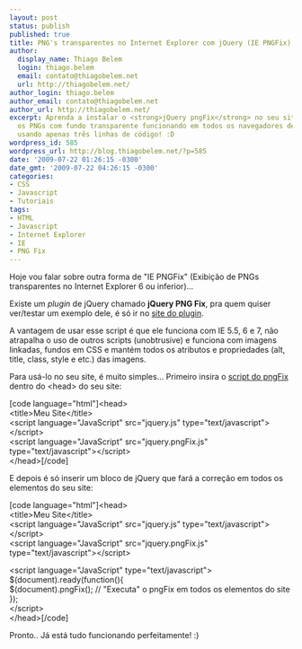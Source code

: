 ```yaml
---
layout: post
status: publish
published: true
title: PNG's transparentes no Internet Explorer com jQuery (IE PNGFix)
author:
  display_name: Thiago Belem
  login: thiago.belem
  email: contato@thiagobelem.net
  url: http://thiagobelem.net/
author_login: thiago.belem
author_email: contato@thiagobelem.net
author_url: http://thiagobelem.net/
excerpt: Aprenda a instalar o <strong>jQuery pngFix</strong> no seu site e deixe todos
  os PNGs com fundo transparente funcionando em todos os navegadores desde o IE 5.5
  usando apenas três linhas de código! :D
wordpress_id: 585
wordpress_url: http://blog.thiagobelem.net/?p=585
date: '2009-07-22 01:26:15 -0300'
date_gmt: '2009-07-22 04:26:15 -0300'
categories:
- CSS
- Javascript
- Tutoriais
tags:
- HTML
- Javascript
- Internet Explorer
- IE
- PNG Fix
---
```

<p>Hoje vou falar sobre outra forma de "IE PNGFix" (Exibição de PNGs transparentes no Internet Explorer 6 ou inferior)...</p>
<p>Existe um <em>plugin</em> de jQuery chamado <strong>jQuery PNG Fix</strong>, pra quem quiser ver/testar um exemplo dele, é só ir no <a href="http://jquery.andreaseberhard.de/pngFix/" target="_blank">site do plugin</a>.</p>
<p>A vantagem de usar esse script é que ele funciona com IE 5.5, 6 e 7, não atrapalha o uso de outros scripts (unobtrusive) e funciona com imagens linkadas, fundos em CSS e mantém todos os atributos e propriedades (alt, title, class, style e etc.) das imagens.</p>
<p>Para usá-lo no seu site, é muito simples... Primeiro insira o <a href="http://jquery.andreaseberhard.de/pngFix/jquery.pngFix.js" target="_blank">script do pngFix</a> dentro do &lt;head&gt; do seu site:</p>
<p>[code language="html"]&lt;head&gt;<br />
  &lt;title&gt;Meu Site&lt;/title&gt;<br />
  &lt;script language=&quot;JavaScript&quot; src=&quot;jquery.js&quot; type=&quot;text/javascript&quot;&gt;&lt;/script&gt;<br />
  &lt;script language=&quot;JavaScript&quot; src=&quot;jquery.pngFix.js&quot; type=&quot;text/javascript&quot;&gt;&lt;/script&gt;<br />
&lt;/head&gt;[/code]</p>
<p>E depois é só inserir um bloco de jQuery que fará a correção em todos os elementos do seu site:</p>
<p>[code language="html"]&lt;head&gt;<br />
  &lt;title&gt;Meu Site&lt;/title&gt;<br />
  &lt;script language=&quot;JavaScript&quot; src=&quot;jquery.js&quot; type=&quot;text/javascript&quot;&gt;&lt;/script&gt;<br />
  &lt;script language=&quot;JavaScript&quot; src=&quot;jquery.pngFix.js&quot; type=&quot;text/javascript&quot;&gt;&lt;/script&gt;</p>
<p>  &lt;script language=&quot;JavaScript&quot; type=&quot;text/javascript&quot;&gt;<br />
	$(document).ready(function(){<br />
		$(document).pngFix(); // &quot;Executa&quot; o pngFix em todos os elementos do site<br />
	});<br />
  &lt;/script&gt;<br />
&lt;/head&gt;[/code]</p>
<p>Pronto.. Já está tudo funcionando perfeitamente! :)</p>
